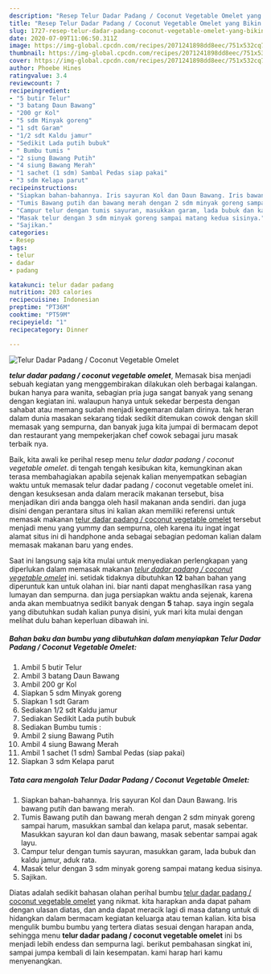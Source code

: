 ```yaml
---
description: "Resep Telur Dadar Padang / Coconut Vegetable Omelet yang Bikin Ngiler"
title: "Resep Telur Dadar Padang / Coconut Vegetable Omelet yang Bikin Ngiler"
slug: 1727-resep-telur-dadar-padang-coconut-vegetable-omelet-yang-bikin-ngiler
date: 2020-07-09T11:06:50.311Z
image: https://img-global.cpcdn.com/recipes/2071241898dd8eec/751x532cq70/telur-dadar-padang-coconut-vegetable-omelet-foto-resep-utama.jpg
thumbnail: https://img-global.cpcdn.com/recipes/2071241898dd8eec/751x532cq70/telur-dadar-padang-coconut-vegetable-omelet-foto-resep-utama.jpg
cover: https://img-global.cpcdn.com/recipes/2071241898dd8eec/751x532cq70/telur-dadar-padang-coconut-vegetable-omelet-foto-resep-utama.jpg
author: Phoebe Hines
ratingvalue: 3.4
reviewcount: 7
recipeingredient:
- "5 butir Telur"
- "3 batang Daun Bawang"
- "200 gr Kol"
- "5 sdm Minyak goreng"
- "1 sdt Garam"
- "1/2 sdt Kaldu jamur"
- "Sedikit Lada putih bubuk"
- " Bumbu tumis "
- "2 siung Bawang Putih"
- "4 siung Bawang Merah"
- "1 sachet (1 sdm) Sambal Pedas siap pakai"
- "3 sdm Kelapa parut"
recipeinstructions:
- "Siapkan bahan-bahannya. Iris sayuran Kol dan Daun Bawang. Iris bawang putih dan bawang merah."
- "Tumis Bawang putih dan bawang merah dengan 2 sdm minyak goreng sampai harum, masukkan sambal dan kelapa parut, masak sebentar. Masukkan sayuran kol dan daun bawang, masak sebentar sampai agak layu."
- "Campur telur dengan tumis sayuran, masukkan garam, lada bubuk dan kaldu jamur, aduk rata."
- "Masak telur dengan 3 sdm minyak goreng sampai matang kedua sisinya."
- "Sajikan."
categories:
- Resep
tags:
- telur
- dadar
- padang

katakunci: telur dadar padang 
nutrition: 203 calories
recipecuisine: Indonesian
preptime: "PT36M"
cooktime: "PT59M"
recipeyield: "1"
recipecategory: Dinner

---
```



![Telur Dadar Padang / Coconut Vegetable Omelet](https://img-global.cpcdn.com/recipes/2071241898dd8eec/751x532cq70/telur-dadar-padang-coconut-vegetable-omelet-foto-resep-utama.jpg)

<b><i>telur dadar padang / coconut vegetable omelet</i></b>, Memasak bisa menjadi sebuah kegiatan yang menggembirakan dilakukan oleh berbagai kalangan. bukan hanya para wanita, sebagian pria juga sangat banyak yang senang dengan kegiatan ini. walaupun hanya untuk sekedar berpesta dengan sahabat atau memang sudah menjadi kegemaran dalam dirinya. tak heran dalam dunia masakan sekarang tidak sedikit ditemukan cowok dengan skill memasak yang sempurna, dan banyak juga kita jumpai di bermacam depot dan restaurant yang mempekerjakan chef cowok sebagai juru masak terbaik nya.



Baik, kita awali ke perihal resep menu <i>telur dadar padang / coconut vegetable omelet</i>. di tengah tengah kesibukan kita, kemungkinan akan terasa membahagiakan apabila sejenak kalian menyempatkan sebagian waktu untuk memasak telur dadar padang / coconut vegetable omelet ini. dengan kesuksesan anda dalam meracik makanan tersebut, bisa menjadikan diri anda bangga oleh hasil makanan anda sendiri. dan juga disini dengan perantara situs ini kalian akan memiliki referensi untuk memasak makanan <u>telur dadar padang / coconut vegetable omelet</u> tersebut menjadi menu yang yummy dan sempurna, oleh karena itu ingat ingat alamat situs ini di handphone anda sebagai sebagian pedoman kalian dalam memasak makanan baru yang endes.


Saat ini langsung saja kita mulai untuk menyediakan perlengkapan yang diperlukan dalam memasak makanan <u><i>telur dadar padang / coconut vegetable omelet</i></u> ini. setidak tidaknya dibutuhkan <b>12</b> bahan bahan yang diperuntuk kan untuk olahan ini. biar nanti dapat menghasilkan rasa yang lumayan dan sempurna. dan juga persiapkan waktu anda sejenak, karena anda akan membuatnya sedikit banyak dengan <b>5</b> tahap. saya ingin segala yang dibutuhkan sudah kalian punya disini, yuk mari kita mulai dengan melihat dulu bahan keperluan dibawah ini.

<!--inarticleads1-->

##### Bahan baku dan bumbu yang dibutuhkan dalam menyiapkan Telur Dadar Padang / Coconut Vegetable Omelet:

1. Ambil 5 butir Telur
1. Ambil 3 batang Daun Bawang
1. Ambil 200 gr Kol
1. Siapkan 5 sdm Minyak goreng
1. Siapkan 1 sdt Garam
1. Sediakan 1/2 sdt Kaldu jamur
1. Sediakan Sedikit Lada putih bubuk
1. Sediakan  Bumbu tumis :
1. Ambil 2 siung Bawang Putih
1. Ambil 4 siung Bawang Merah
1. Ambil 1 sachet (1 sdm) Sambal Pedas (siap pakai)
1. Siapkan 3 sdm Kelapa parut




<!--inarticleads2-->

##### Tata cara mengolah Telur Dadar Padang / Coconut Vegetable Omelet:

1. Siapkan bahan-bahannya. Iris sayuran Kol dan Daun Bawang. Iris bawang putih dan bawang merah.
1. Tumis Bawang putih dan bawang merah dengan 2 sdm minyak goreng sampai harum, masukkan sambal dan kelapa parut, masak sebentar. Masukkan sayuran kol dan daun bawang, masak sebentar sampai agak layu.
1. Campur telur dengan tumis sayuran, masukkan garam, lada bubuk dan kaldu jamur, aduk rata.
1. Masak telur dengan 3 sdm minyak goreng sampai matang kedua sisinya.
1. Sajikan.




Diatas adalah sedikit bahasan olahan perihal bumbu <u>telur dadar padang / coconut vegetable omelet</u> yang nikmat. kita harapkan anda dapat paham dengan ulasan diatas, dan anda dapat meracik lagi di masa datang untuk di hidangkan dalam bermacam kegiatan keluarga atau teman kalian. kita bisa mengulik bumbu bumbu yang tertera diatas sesuai dengan harapan anda, sehingga menu <b>telur dadar padang / coconut vegetable omelet</b> ini bs menjadi lebih endess dan sempurna lagi. berikut pembahasan singkat ini, sampai jumpa kembali di lain kesempatan. kami harap hari kamu menyenangkan.
